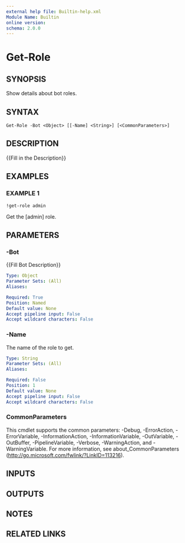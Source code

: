 ```yaml
---
external help file: Builtin-help.xml
Module Name: Builtin
online version:
schema: 2.0.0
---
```


# Get-Role

## SYNOPSIS
Show details about bot roles.

## SYNTAX

```
Get-Role -Bot <Object> [[-Name] <String>] [<CommonParameters>]
```

## DESCRIPTION
{{Fill in the Description}}

## EXAMPLES

### EXAMPLE 1
```
!get-role admin
```

Get the \[admin\] role.

## PARAMETERS

### -Bot
{{Fill Bot Description}}

```yaml
Type: Object
Parameter Sets: (All)
Aliases:

Required: True
Position: Named
Default value: None
Accept pipeline input: False
Accept wildcard characters: False
```

### -Name
The name of the role to get.

```yaml
Type: String
Parameter Sets: (All)
Aliases:

Required: False
Position: 1
Default value: None
Accept pipeline input: False
Accept wildcard characters: False
```

### CommonParameters
This cmdlet supports the common parameters: -Debug, -ErrorAction, -ErrorVariable, -InformationAction, -InformationVariable, -OutVariable, -OutBuffer, -PipelineVariable, -Verbose, -WarningAction, and -WarningVariable.
For more information, see about_CommonParameters (http://go.microsoft.com/fwlink/?LinkID=113216).

## INPUTS

## OUTPUTS

## NOTES

## RELATED LINKS
